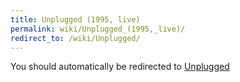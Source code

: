 ```yaml
---
title: Unplugged (1995, live)
permalink: wiki/Unplugged_(1995,_live)/
redirect_to: /wiki/Unplugged/
---
```


You should automatically be redirected to [Unplugged](/wiki/Unplugged/)
